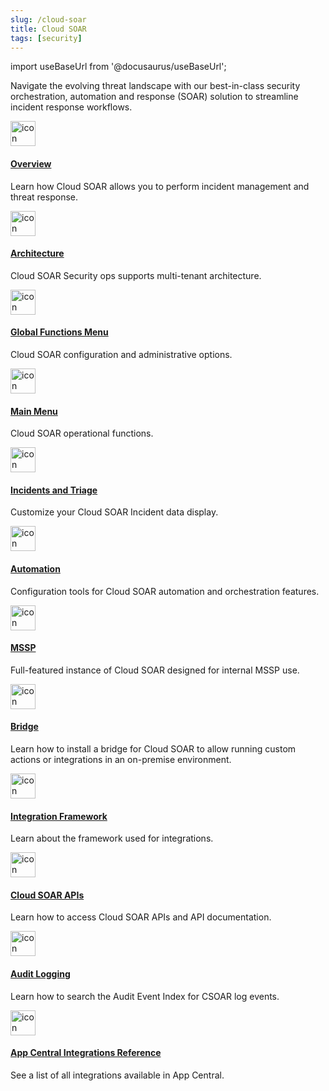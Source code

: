 ```yaml
---
slug: /cloud-soar
title: Cloud SOAR
tags: [security]
---
```


import useBaseUrl from '@docusaurus/useBaseUrl';

Navigate the evolving threat landscape with our best-in-class security orchestration, automation and response (SOAR) solution to streamline incident response workflows.

<div className="box-wrapper" >
<div className="box smallbox card">
  <div className="container">
  <a href="/docs/cloud-soar/overview"><img src={useBaseUrl('img/icons/security/SOC.png')} alt="icon" width="40"/><h4>Overview</h4></a>
  <p>Learn how Cloud SOAR allows you to perform incident management and threat response.</p>
  </div>
</div>
<div className="box smallbox card">
  <div className="container">
  <a href="/docs/cloud-soar/architecture"><img src={useBaseUrl('img/icons/security/SOC.png')} alt="icon" width="40"/><h4>Architecture</h4></a>
  <p>Cloud SOAR Security ops supports multi-tenant architecture.</p>
  </div>
</div>
<div className="box smallbox card">
  <div className="container">
  <a href="/docs/cloud-soar/global-functions-menu"><img src={useBaseUrl('img/icons/security/SOC.png')} alt="icon" width="40"/><h4>Global Functions Menu</h4></a>
  <p>Cloud SOAR configuration and administrative options.</p>
  </div>
</div>
<div className="box smallbox card">
  <div className="container">
  <a href="/docs/cloud-soar/main-menu"><img src={useBaseUrl('img/icons/security/SOC.png')} alt="icon" width="40"/><h4>Main Menu</h4></a>
  <p>Cloud SOAR operational functions.</p>
  </div>
</div>
<div className="box smallbox card">
  <div className="container">
  <a href="/docs/cloud-soar/incidents-triage"><img src={useBaseUrl('img/icons/security/SOC.png')} alt="icon" width="40"/><h4>Incidents and Triage</h4></a>
  <p>Customize your Cloud SOAR Incident data display.</p>
  </div>
</div>
<div className="box smallbox card">
  <div className="container">
  <a href="/docs/cloud-soar/automation"><img src={useBaseUrl('img/icons/security/SOC.png')} alt="icon" width="40"/><h4>Automation</h4></a>
  <p>Configuration tools for Cloud SOAR automation and orchestration features.</p>
  </div>
</div>
<div className="box smallbox card">
  <div className="container">
  <a href="/docs/cloud-soar/mssp"><img src={useBaseUrl('img/icons/security/SOC.png')} alt="icon" width="40"/><h4>MSSP</h4></a>
  <p>Full-featured instance of Cloud SOAR designed for internal MSSP use.</p>
  </div>
</div>
<div className="box smallbox card">
  <div className="container">
  <a href="/docs/cloud-soar/cloud-soar-bridge"><img src={useBaseUrl('img/icons/security/SOC.png')} alt="icon" width="40"/><h4>Bridge</h4></a>
  <p>Learn how to install a bridge for Cloud SOAR to allow running custom actions or integrations in an on-premise environment.</p>
  </div>
</div>
<div className="box smallbox card">
  <div className="container">
  <a href="/docs/cloud-soar/cloud-soar-integration-framework"><img src={useBaseUrl('img/icons/security/SOC.png')} alt="icon" width="40"/><h4>Integration Framework</h4></a>
  <p>Learn about the framework used for integrations.</p>
  </div>
</div>
<div className="box smallbox card">
  <div className="container">
  <a href="/docs/cloud-soar/cloud-soar-apis"><img src={useBaseUrl('img/icons/security/SOC.png')} alt="icon" width="40"/><h4>Cloud SOAR APIs</h4></a>
  <p>Learn how to access Cloud SOAR APIs and API documentation.</p>
  </div>
</div>
<div className="box smallbox card">
  <div className="container">
  <a href="/docs/cloud-soar/audit-event-index"><img src={useBaseUrl('img/icons/security/SOC.png')} alt="icon" width="40"/><h4>Audit Logging</h4></a>
  <p>Learn how to search the Audit Event Index for CSOAR log events.</p>
  </div>
</div>
<div className="box smallbox card">
  <div className="container">
  <a href="/docs/cloud-soar/app-central-integrations-reference"><img src={useBaseUrl('img/icons/security/SOC.png')} alt="icon" width="40"/><h4>App Central Integrations Reference</h4></a>
  <p>See a list of all integrations available in App Central.</p>
  </div>
</div>
</div>
